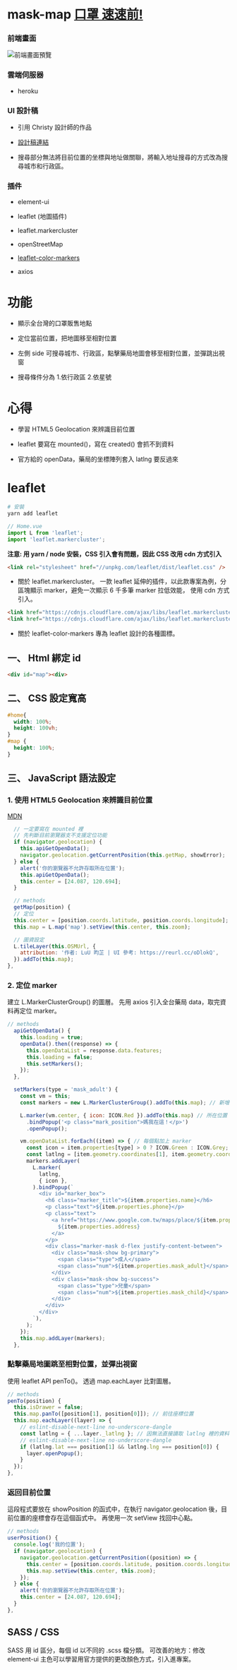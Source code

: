 # mask-map [口罩 速速前!](https://mask-map-vue.herokuapp.com/)

### 前端畫面

![前端畫面預覽](https://imgur.com/qzpJ2Zz.png)

### 雲端伺服器

- heroku

### UI 設計稿

- 引用 Christy 設計師的作品

- [設計稿連結](https://challenge.thef2e.com/user/3509?schedule=4438#works-4438)

- 搜尋部分無法將目前位置的坐標與地址做關聯，將輸入地址搜尋的方式改為搜尋城市和行政區。

### 插件

- element-ui

- leaflet (地圖插件)

- leaflet.markercluster

- openStreetMap

- [leaflet-color-markers](https://github.com/pointhi/leaflet-color-markers)

- axios

# 功能

- 顯示全台灣的口罩販售地點

- 定位當前位置，把地圖移至相對位置

- 左側 side 可搜尋城市、行政區，點擊藥局地圖會移至相對位置，並彈跳出視窗

- 搜尋條件分為 1.依行政區 2.依星號

# 心得

- 學習 HTML5 Geolocation 來辨識目前位置

- leaflet 要寫在 mounted()，寫在 created() 會抓不到資料

- 官方給的 openData，藥局的坐標陣列套入 latlng 要反過來

# leaflet

``` bash
# 安裝
yarn add leaflet
```
``` javaScript
// Home.vue
import L from 'leaflet';
import 'leaflet.markercluster';

```

**注意: 用 yarn / node 安裝，CSS 引入會有問題，因此 CSS 改用 cdn 方式引入**
``` html
<link rel="stylesheet" href="//unpkg.com/leaflet/dist/leaflet.css" />
```

- 關於 leaflet.markercluster。
一款 leaflet 延伸的插件，以此款專案為例，分區塊顯示 marker，避免一次顯示 6 千多筆 marker 拉低效能，
使用 cdn 方式引入。
``` html
<link href="https://cdnjs.cloudflare.com/ajax/libs/leaflet.markercluster/1.4.1/MarkerCluster.css"></link> 
<link href="https://cdnjs.cloudflare.com/ajax/libs/leaflet.markercluster/1.4.1/MarkerCluster.Default.css"></link> 
```

- 關於 leaflet-color-markers
專為 leaflet 設計的各種圖標。

## 一、 Html 綁定 id
``` html
<div id="map"><div>
```

## 二、 CSS 設定寬高
``` scss
#home{
  width: 100%;
  height: 100vh;
}
#map {
  height: 100%;
}
```

## 三、 JavaScript 語法設定

### 1. 使用 HTML5 Geolocation 來辨識目前位置

[MDN](https://developer.mozilla.org/zh-TW/docs/Web/API/Geolocation/Using_geolocation)
``` JavaScript
  // 一定要寫在 mounted 裡
  // 先判斷目前瀏覽器支不支援定位功能
  if (navigator.geolocation) {
    this.apiGetOpenData();
    navigator.geolocation.getCurrentPosition(this.getMap, showError);
  } else {
    alert('你的瀏覽器不允許存取所在位置');
    this.apiGetOpenData();
    this.center = [24.087, 120.694];
  }

  // methods
  getMap(position) {
  // 定位
  this.center = [position.coords.latitude, position.coords.longitude];
  this.map = L.map('map').setView(this.center, this.zoom);

  // 圖資設定
  L.tileLayer(this.OSMUrl, {
    attribution: '作者: LuU 昀芷 | UI 參考: https://reurl.cc/oDlokQ',
  }).addTo(this.map);
},
```

### 2. 定位 marker

建立 L.MarkerClusterGroup() 的圖層。
先用 axios 引入全台藥局 data，取完資料再定位 marker。
``` JavaScript
// methods
  apiGetOpenData() {
    this.loading = true;
    openData().then((response) => {
      this.openDataList = response.data.features;
      this.loading = false;
      this.setMarkers();
    });
  },

  setMarkers(type = 'mask_adult') {
    const vm = this;
    const markers = new L.MarkerClusterGroup().addTo(this.map); // 新增圖層，專放 icon 組，減低效能

    L.marker(vm.center, { icon: ICON.Red }).addTo(this.map) // 所在位置
      .bindPopup('<p class="mark_position">媽我在這！</p>')
      .openPopup();

    vm.openDataList.forEach((item) => { // 每個點加上 marker
      const icon = item.properties[type] > 0 ? ICON.Green : ICON.Grey;
      const latlng = [item.geometry.coordinates[1], item.geometry.coordinates[0]];
      markers.addLayer(
        L.marker(
          latlng,
          { icon },
        ).bindPopup(`
          <div id="marker_box">
            <h6 class="marker_title">${item.properties.name}</h6>
            <p class="text">${item.properties.phone}</p>
            <p class="text">
              <a href="https://www.google.com.tw/maps/place/${item.properties.address}" target="_blank">
                ${item.properties.address}
              </a>
            </p>
            <div class="marker-mask d-flex justify-content-between">
              <div class="mask-show bg-primary">
                <span class="type">成人</span>
                <span class="num">${item.properties.mask_adult}</span>
              </div>
              <div class="mask-show bg-success">
                <span class="type">兒童</span>
                <span class="num">${item.properties.mask_child}</span>
              </div>
            </div>
          </div>
        `),
      );
    });
    this.map.addLayer(markers);
  },
```

### 點擊藥局地圖跳至相對位置，並彈出視窗
使用 leaflet API penTo()。
透過 map.eachLayer 比對圖層。
```` JavaScript
// methods
penTo(position) {
  this.isDrawer = false;
  this.map.panTo([position[1], position[0]]); // 前往座標位置
  this.map.eachLayer((layer) => {
    // eslint-disable-next-line no-underscore-dangle
    const latlng = { ...layer._latlng }; // 因無法直接讀取 latlng 裡的資料，使用解構取物件
    // eslint-disable-next-line no-underscore-dangle
    if (latlng.lat === position[1] && latlng.lng === position[0]) {
      layer.openPopup();
    }
  });
},
````

### 返回目前位置

這段程式要放在 showPosition 的函式中，在執行 navigator.geolocation 後，目前位置的座標會存在這個函式中。
再使用一次 setView 找回中心點。
``` JavaScript
// methods
userPosition() {
  console.log('我的位置');
  if (navigator.geolocation) {
    navigator.geolocation.getCurrentPosition((position) => {
      this.center = [position.coords.latitude, position.coords.longitude];
      this.map.setView(this.center, this.zoom);
    });
  } else {
    alert('你的瀏覽器不允許存取所在位置');
    this.center = [24.087, 120.694];
  }
},
```


## SASS / CSS

SASS 用 id 區分，每個 id 以不同的 .scss 檔分類。
可改善的地方：修改 element-ui 主色可以學習用官方提供的更改顏色方式，引入進專案。
